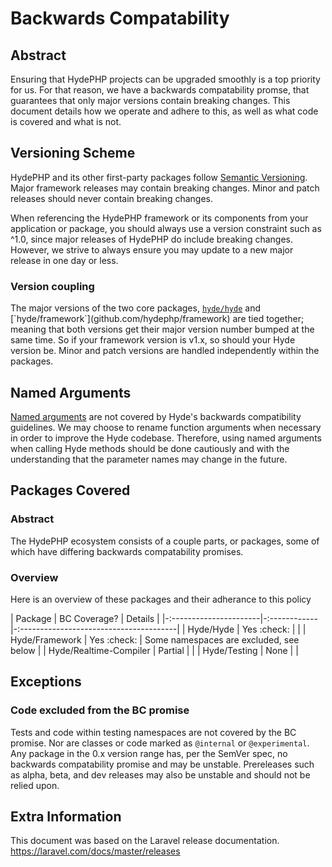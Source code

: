 # Backwards Compatability

## Abstract

Ensuring that HydePHP projects can be upgraded smoothly is a top priority for us. For that reason, we have a backwards compatability promse, that guarantees that only major versions contain breaking changes. This document details how we operate and adhere to this, as well as what code is covered and what is not.

## Versioning Scheme

HydePHP and its other first-party packages follow [Semantic Versioning](https://semver.org). Major framework releases may contain breaking changes. Minor and patch releases should never contain breaking changes.

When referencing the HydePHP framework or its components from your application or package, you should always use a version constraint such as ^1.0, since major releases of HydePHP do include breaking changes. However, we strive to always ensure you may update to a new major release in one day or less.

### Version coupling

The major versions of the two core packages, [`hyde/hyde`](github.com/hydephp/hyde`) and [`hyde/framework`](github.com/hydephp/framework) are tied together; meaning that both versions get their major version number bumped at the same time. So if your framework version is v1.x, so should your Hyde version be. Minor and patch versions are handled independently within the packages.

## Named Arguments
[Named arguments](https://www.php.net/manual/en/functions.arguments.php#functions.named-arguments) are not covered by Hyde's backwards compatibility guidelines. We may choose to rename function arguments when necessary in order to improve the Hyde codebase. Therefore, using named arguments when calling Hyde methods should be done cautiously and with the understanding that the parameter names may change in the future.

## Packages Covered

### Abstract

The HydePHP ecosystem consists of a couple parts, or packages, some of which have differing backwards compatability promises.

### Overview
Here is an overview of these packages and their adherance to this policy

| Package                | BC Coverage? | Details                                 |
|-:----------------------|-:------------|-:---------------------------------------|
| Hyde/Hyde              | Yes :check:  |                                         |
| Hyde/Framework         | Yes :check:  | Some namespaces are excluded, see below |
| Hyde/Realtime-Compiler | Partial      |                                         |
| Hyde/Testing           | None         |                                         |

## Exceptions

### Code excluded from the BC promise

Tests and code within testing namespaces are not covered by the BC promise. Nor are classes or code marked as `@internal` or `@experimental`.
Any package in the 0.x version range has, per the SemVer spec, no backwards compatability promise and may be unstable.
Prereleases such as alpha, beta, and dev releases may also be unstable and should not be relied upon.

## Extra Information

This document was based on the Laravel release documentation. https://laravel.com/docs/master/releases
